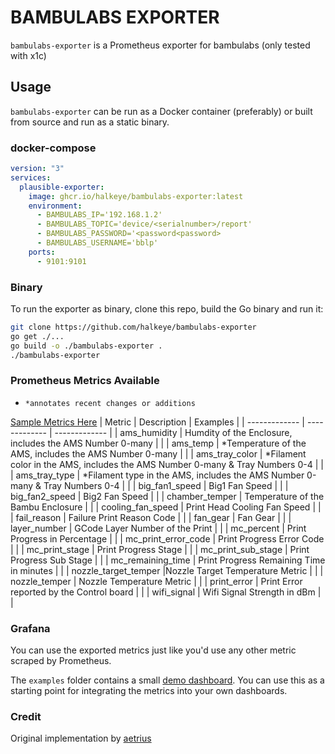 
# BAMBULABS EXPORTER

`bambulabs-exporter` is a Prometheus exporter for bambulabs (only tested with x1c)

## Usage

`bambulabs-exporter` can be run as a Docker container (preferably) or built from source and run as a static binary.

### docker-compose

```yaml
version: "3"
services:
  plausible-exporter:
    image: ghcr.io/halkeye/bambulabs-exporter:latest
    environment:
      - BAMBULABS_IP='192.168.1.2'
      - BAMBULABS_TOPIC='device/<serialnumber>/report'
      - BAMBULABS_PASSWORD='<password<password>
      - BAMBULABS_USERNAME='bblp'
    ports:
      - 9101:9101
```

### Binary

To run the exporter as binary, clone this repo, build the Go binary and run it:

```sh
git clone https://github.com/halkeye/bambulabs-exporter
go get ./...
go build -o ./bambulabs-exporter .
./bambulabs-exporter
```

### Prometheus Metrics Available
- `*annotates recent changes or additions`

[Sample Metrics Here](sample.md)
| Metric   | Description | Examples |
| ------------- | ------------- |  ------------- |
| ams_humidity  | Humdity of the Enclosure, includes the AMS Number 0-many  | |
| ams_temp  | *Temperature of the AMS, includes the AMS Number 0-many | |
| ams_tray_color | *Filament color in the AMS, includes the AMS Number 0-many & Tray Numbers 0-4 | |
| ams_tray_type | *Filament type in the AMS, includes the AMS Number 0-many & Tray Numbers 0-4 | |
| big_fan1_speed | Big1 Fan Speed  | |
| big_fan2_speed | Big2 Fan Speed  | |
| chamber_temper | Temperature of the Bambu Enclosure  | |
| cooling_fan_speed | Print Head Cooling Fan Speed  | |
| fail_reason | Failure Print Reason Code  | |
| fan_gear | Fan Gear   | |
| layer_number | GCode Layer Number of the Print  | |
| mc_percent | Print Progress in Percentage  | |
| mc_print_error_code | Print Progress Error Code | |
| mc_print_stage | Print Progress Stage | |
| mc_print_sub_stage | Print Progress Sub Stage | |
| mc_remaining_time | Print Progress Remaining Time in minutes  | |
| nozzle_target_temper |Nozzle Target Temperature Metric | |
| nozzle_temper | Nozzle Temperature Metric | |
| print_error | Print Error reported by the Control board | |
| wifi_signal | Wifi Signal Strength in dBm | |

### Grafana

You can use the exported metrics just like you'd use any other metric scraped by Prometheus.

The `examples` folder contains a small [demo dashboard](./examples/grafana-dashboard.json). You can use this as a starting point for integrating the metrics into your own dashboards.

### Credit

Original implementation by [aetrius](https://github.com/aetrius/bambulabs-exporter)
